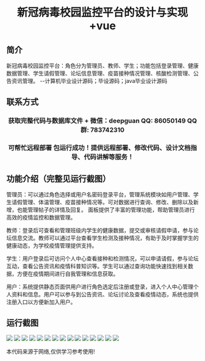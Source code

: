 <p><h1 align="center">新冠病毒校园监控平台的设计与实现+vue</h1></p>

## 简介
新冠病毒校园监控平台：角色分为管理员、教师、学生；功能包括登录管理、健康数据管理、学生请假管理、论坛信息管理、疫苗接种情况管理、核酸检测管理、公告资讯管理。    --计算机毕业设计源码；毕设源码；java毕业设计源码


## 联系方式
<p><h3 align="center">获取完整代码与数据库文件 + 微信：deepguan QQ: 86050149 QQ群: 783742310</h3></p>
<p><h3 align="center">可帮忙远程部署 包运行成功！提供远程部署、修改代码、设计文档指导、代码讲解等服务！</h3></p>

## 功能介绍（完整见运行截图）
管理员：可以通过角色选择或用户名密码登录平台，管理系统模块如用户管理、学生请假管理、体温管理、疫苗接种情况等。可对数据进行查询、修改、删除以及新增，也能管理帖子的详情及回复。 面板提供了丰富的管理功能，帮助管理员进行高效的疫情监控和数据管理。

教师：登录后可查看和管理班级内学生的健康数据，提交或审核请假申请，参与论坛信息交流。教师可以通过平台查看学生检测及接种情况，有助于及时掌握学生的健康动态，为学校疫情管理提供支持。

学生：用户登录后可访问个人中心查看接种和检测情况，可以申请请假，参与论坛互动，查看公告资讯和疫情科普知识等。学生可以通过查询功能快速找到相关数据，方便在疫情期间进行自我管理和信息获取。

用户：系统提供静态页面供用户进行角色选定后注册或登录，进入个人中心管理个人资料和信息。用户可以参与到公告资讯、论坛讨论及查看疫情动态，系统也提供注册入口以方便新加入用户。


## 运行截图
![](https://bs-1329754181.cos.ap-shanghai.myqcloud.com/ssm/CovidCampusMonitoring/img/001.jpg)
![](https://bs-1329754181.cos.ap-shanghai.myqcloud.com/ssm/CovidCampusMonitoring/img/002.jpg)
![](https://bs-1329754181.cos.ap-shanghai.myqcloud.com/ssm/CovidCampusMonitoring/img/003.jpg)
![](https://bs-1329754181.cos.ap-shanghai.myqcloud.com/ssm/CovidCampusMonitoring/img/004.jpg)
![](https://bs-1329754181.cos.ap-shanghai.myqcloud.com/ssm/CovidCampusMonitoring/img/005.jpg)
![](https://bs-1329754181.cos.ap-shanghai.myqcloud.com/ssm/CovidCampusMonitoring/img/006.jpg)
![](https://bs-1329754181.cos.ap-shanghai.myqcloud.com/ssm/CovidCampusMonitoring/img/007.jpg)
![](https://bs-1329754181.cos.ap-shanghai.myqcloud.com/ssm/CovidCampusMonitoring/img/008.jpg)
![](https://bs-1329754181.cos.ap-shanghai.myqcloud.com/ssm/CovidCampusMonitoring/img/009.jpg)
![](https://bs-1329754181.cos.ap-shanghai.myqcloud.com/ssm/CovidCampusMonitoring/img/010.jpg)
![](https://bs-1329754181.cos.ap-shanghai.myqcloud.com/ssm/CovidCampusMonitoring/img/011.jpg)
![](https://bs-1329754181.cos.ap-shanghai.myqcloud.com/ssm/CovidCampusMonitoring/img/012.jpg)
![](https://bs-1329754181.cos.ap-shanghai.myqcloud.com/ssm/CovidCampusMonitoring/img/013.jpg)
![](https://bs-1329754181.cos.ap-shanghai.myqcloud.com/ssm/CovidCampusMonitoring/img/014.jpg)
![](https://bs-1329754181.cos.ap-shanghai.myqcloud.com/ssm/CovidCampusMonitoring/img/015.jpg)

<p>本代码来源于网络,仅供学习参考使用!</p>

